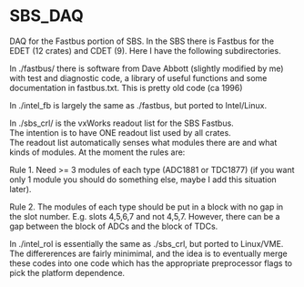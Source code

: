 # SBS_DAQ
DAQ for the Fastbus portion of SBS.
In the SBS there is Fastbus for the EDET (12 crates) and CDET (9).
Here I have the following subdirectories.

In ./fastbus/ there is software from Dave Abbott (slightly modified by me)
with test and diagnostic code, a library of useful functions and some 
documentation in fastbus.txt.  This is pretty old code (ca 1996)

In ./intel_fb is largely the same as ./fastbus, but ported to Intel/Linux.

In ./sbs_crl/ is the vxWorks readout list for the SBS Fastbus.  
The intention is to have ONE readout list used by all crates.  
The readout list automatically senses what modules there are and 
what kinds of modules. At the moment the rules are: 

Rule 1. Need >= 3 modules of each type (ADC1881 or TDC1877) 
(if you want only 1 module you should do something else, maybe I
add this situation later).  

Rule 2. The modules of each type should be put in a block with no gap in
the slot number. E.g. slots 4,5,6,7 and not 4,5,7.  However, there
can be a gap between the block of ADCs and the block of TDCs.

In ./intel_rol is essentially the same as ./sbs_crl, but ported to
Linux/VME.  The differerences are fairly minimimal, and the idea
is to eventually merge these codes into one code which has the
appropriate preprocessor flags to pick the platform dependence.


 
